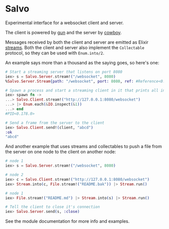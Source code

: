 # Salvo

Experimental interface for a websocket client and server.

The client is powered by [gun](https://github.com/ninenines/gun) and
the server by [cowboy](https://github.com/ninenines/cowboy).

Messages received by both the client and server are emitted as Elixir [streams](https://hexdocs.pm/elixir/Stream.html).
Both the client and server also implement the `Collectable` protocol, so they can be used with `Enum.into/2`.

An example says more than a thousand as the saying goes, so here's one:

```elixir
# Start a streaming server that listens on port 8080
iex> s = Salvo.Server.stream!("/websocket", 8080)
%Salvo.Server.Stream{path: "/websocket", port: 8080, ref: #Reference<0.0.1.789>}

# Spawn a process and start a streaming client in it that prints all incoming frames to the console.
iex> spawn fn ->
...> Salvo.Client.stream!("http://127.0.0.1:8080/websocket")
...> |> Enum.each(&IO.inspect(&1))
...> end
#PID<0.178.0>

# Send a frame from the server to the client
iex> Salvo.Client.send!(client, "abcd")
:ok
"abcd"
```
And another example that uses streams and collectables to push a file from the server on one node to the client on another node:

```elixir
# node 1
iex> s = Salvo.Server.stream!("/websocket", 8080)

# node 2
iex> c = Salvo.Client.stream!("http://127.0.0.1:8080/websocket")
iex> Stream.into(c, File.stream!("README.bak")) |> Stream.run()

# node 1
iex> File.stream!("README.md") |> Stream.into(s) |> Stream.run()

# Tell the client to close it's connection
iex> Salvo.Server.send(s, :close)
```

See the module documentation for more info and examples.
